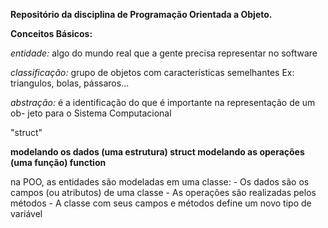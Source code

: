 **Repositório da disciplina de Programação Orientada a Objeto.**

**Conceitos Básicos:**

_entidade:_ algo do mundo real que a gente
 precisa representar no software

_classificação:_ grupo de objetos com 
características semelhantes
Ex: triangulos, bolas, pássaros...

_abstração:_ é a identificação do que é
importante na representação de um ob-
jeto para o Sistema Computacional

"struct"

**modelando os dados (uma estrutura) struct
modelando as operações (uma função) function**

na POO, as entidades são modeladas em uma classe:
	- Os dados são os campos (ou atributos) de uma classe
	- As operações são realizadas pelos métodos
	- A classe com seus campos e métodos define um novo tipo de variável
